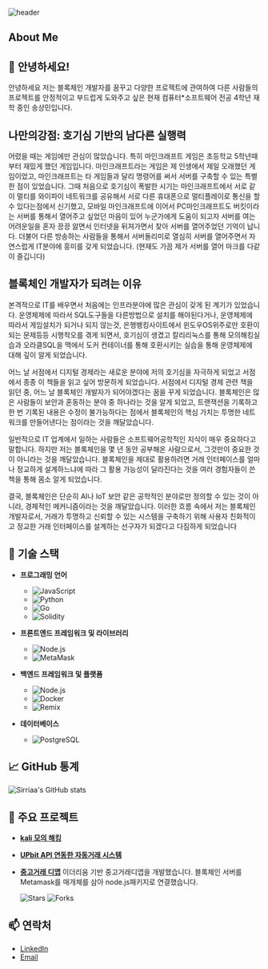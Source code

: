 ![header](https://capsule-render.vercel.app/api?type=waving&color=0:0000ff,100:87ceeb&text=Welcome%20to%20Sangmin's%20GitHub%20🚀&animation=twinkling&fontColor=ffffff&fontSize=35&fontAlignY=40&fontAlign=50&height=250)






## About Me

## 👋 안녕하세요!

안녕하세요 저는 블록체인 개발자를 꿈꾸고 다양한 프로젝트에 관여하여 다른 사람들의 프로젝트를 안정적이고 부드럽게 도와주고 싶은 현재 컴퓨터*소프트웨어 전공 4학년 재학 중인 송상민입니다.

## 나만의강점: 호기심 기반의 남다른 실행력

어렸을 때는 게임에만 관심이 많았습니다. 특히 마인크래프트 게임은 초등학교 5학년때부터 재밌게 했던 게임입니다. 마인크래프트라는 게임은 제 인생에서 제일 오래했던 게임이었고, 마인크래프트는 타 게임들과 달리 명령어를 써서 서버를 구축할 수 있는 특별한 점이 있었습니다. 그때 처음으로 호기심이 폭발한 시기는 마인크래프트에서 서로 같이 멀티를 와이파이 네트워크를 공유해서 서로 다른 휴대폰으로 멀티플레이로 통신을 할 수 있다는점에서 신기했고, 모바일 마인크래프트에 이어서 PC마인크래프트도 버킷이라는 서버를 통해서 열어주고 싶었던 마음이 있어  누군가에게 도움이 되고자 서버를 여는 어려운일을 혼자 끙끙 앓면서 인터넷을 뒤져가면서 찾아 서버를 열어주었던 기억이 납니다. 더불어 다른 방송하는 사람들을 통해서 서버돌리미로 열심히 서버를 열어주면서 자연스럽게 IT분야에 흥미를 갖게 되었습니다.
(현재도 가끔 제가 서버를 열어 마크를 다같이 즐깁니다) 

## 블록체인 개발자가 되려는 이유

본격적으로 IT를 배우면서 처음에는 인프라분야에 많은 관심이 갖게 된 계기가 있었습니다. 
운영체제에 따라서 SQL도구들을 다른방법으로 설치를 해야된다거나, 운영체제에 따라서 게임설치가 되거나 되지 않는것, 은행뱅킹사이트에서 윈도우OS위주로만 호환이 되는 문제등등 시행착오를 겪게 되면서, 호기심이 생겼고 칼리리눅스를 통해 모의해킹실습과 오라클SQL을 맥에서 도커 컨테이너를 통해 호환시키는 실습을 통해 운영체제에 대해 깊이 알게 되었습니다.

어느 날 서점에서 디지털 경제라는 새로운 분야에 저의 호기심을 자극하게 되었고 서점에서 종종 이 책들을 읽고 싶어 방문하게 되었습니다. 서점에서 디지털 경제 관련 책을 읽던 중, 어느 날 블록체인 개발자가 되어야겠다는 꿈을 꾸게 되었습니다.
블록체인은 많은 사람들이 보안과 혼동하는 분야 중 하나라는 것을 알게 되었고, 트랜잭션을 기록하고 한 번 기록된 내용은 수정이 불가능하다는 점에서 블록체인의 핵심 가치는 투명한 네트워크를 만들어낸다는 점이라는 것을 깨달았습니다.

일반적으로 IT 업계에서 일하는 사람들은 소프트웨어공학적인 지식이 매우 중요하다고 말합니다. 하지만 저는 블록체인을 몇 년 동안 공부해온 사람으로서, 그것만이 중요한 것이 아니라는 것을 깨달았습니다. 블록체인을 제대로 활용하려면 거래 인터페이스를 얼마나 정교하게 설계하느냐에 따라 그 활용 가능성이 달라진다는 것을 여러 경험자들이 쓴 책을 통해 몸소 알게 되었습니다.

결국, 블록체인은 단순히 AI나 IoT 보안 같은 공학적인 분야로만 정의할 수 있는 것이 아니라, 경제적인 메커니즘이라는 것을 깨달았습니다. 이러한 흐름 속에서 저는 블록체인 개발자로서, 거래가 투명하고 신뢰할 수 있는 시스템을 구축하기 위해 사용자 친화적이고 정교한 거래 인터페이스를 설계하는 선구자가 되겠다고 다짐하게 되었습니다

## 🌟 기술 스택

- **프로그래밍 언어**
  - ![JavaScript](https://img.shields.io/badge/JavaScript-ES6+-yellow)
  - ![Python](https://img.shields.io/badge/Python-3.8+-blue)
  - ![Go](https://img.shields.io/badge/Go-1.16+-cyan)
  - ![Solidity](https://img.shields.io/badge/Solidity-0.8+-gray)

- **프론트엔드 프레임워크 및 라이브러리**
  - ![Node.js](https://img.shields.io/badge/Node.js-JS-green)
  - ![MetaMask](https://img.shields.io/badge/MetaMask-Wallet-orange)

- **백엔드 프레임워크 및 플랫폼**
  - ![Node.js](https://img.shields.io/badge/Node.js-JS-green)
  - ![Docker](https://img.shields.io/badge/Docker-Container-blue)
  - ![Remix](https://img.shields.io/badge/Remix-Framework-purple)

- **데이터베이스**
  - ![PostgreSQL](https://img.shields.io/badge/PostgreSQL-DB-lightblue)

## 📈 GitHub 통계

![Sirriaa's GitHub stats](https://github-readme-stats.vercel.app/api?username=Sirriaa&show_icons=true&theme=radical)

## 🚀 주요 프로젝트
- **[kali 모의 해킹](https://github.com/Sirriaa/Ettercap-)**
- **[UPbit API 연동한 자동거래 시스템](https://github.com/Sirriaa/BIT)**
- **[중고거래 디앱](https://github.com/Sirriaa/ELK/tree/main)**
  이더리움 기반 중고거래디앱을 개발했습니다. 블록체인 서버를 Metamask를 매개체를 삼아 node.js패키지로 연결했습니다.
  
  ![Stars](https://encrypted-tbn0.gstatic.com/images?q=tbn:ANd9GcT-r4oOGROCkeOPa_wrX12WwDCrOw-2HKSgeQ&s) ![Forks](https://img.shields.io/github/forks/yourusername/project-name?style=social)

## 📫 연락처

- [LinkedIn](https://www.linkedin.com/in/yourusername/)
- [Email](mailto:game15091509@icloud.com)
